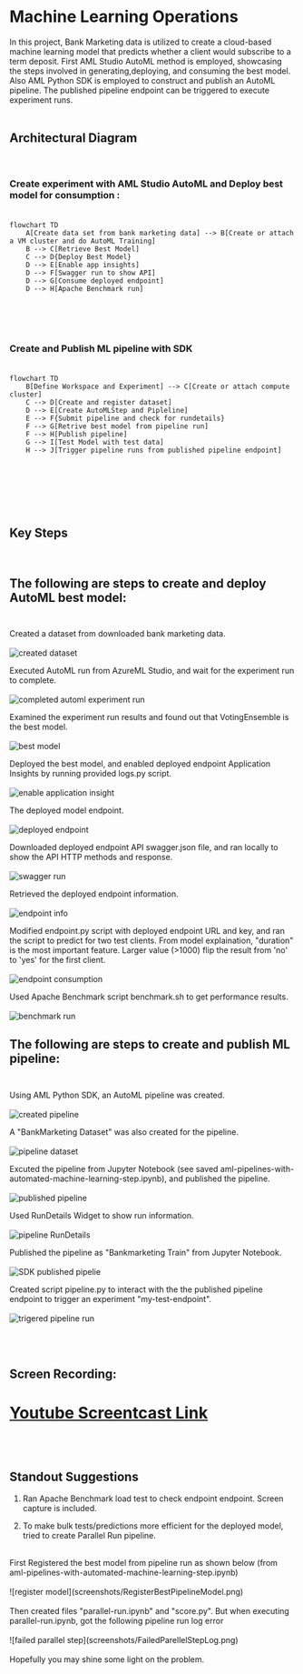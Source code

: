 
# Machine Learning Operations

In this project, Bank Marketing data is utilized to create a cloud-based machine learning model that predicts whether a client would subscribe to a term deposit. First AML Studio AutoML method is employed, showcasing the steps involved in generating,deploying, and consuming the best model. Also AML Python SDK is employed to construct and publish an AutoML pipeline. The published pipeline endpoint can be triggered to execute experiment runs. 
<br><br>
## Architectural Diagram
<br>

### Create experiment with AML Studio AutoML and Deploy best model for consumption : <br><br>

```mermaid
flowchart TD
	A[Create data set from bank marketing data] --> B[Create or attach a VM cluster and do AutoML Training]
	B --> C[Retrieve Best Model]
	C --> D{Deploy Best Model}
	D --> E[Enable app insights]
	D --> F[Swagger run to show API]
	D --> G[Consume deployed endpoint]
	D --> H[Apache Benchmark run]
```

<br><br><br>

### Create and Publish ML pipeline with SDK <br><br>

```mermaid
flowchart TD
	B[Define Workspace and Experiment] --> C[Create or attach compute cluster]
	C --> D[Create and register dataset]
	D --> E[Create AutoMLStep and Pipleline]
	E --> F{Submit pipeline and check for rundetails}
	F --> G[Retrive best model from pipeline run]
	F --> H[Publish pipeline]
	G --> I[Test Model with test data]
	H --> J[Trigger pipeline runs from published pipeline endpoint]


```
<br><br><br><br>

## Key Steps
<br>

## The following are steps to create and deploy AutoML best model: <br><br>

Created a dataset from downloaded bank marketing data. <br><br>
![created dataset](screenshots/RegisteredDataSetForAutoML.png)

Executed AutoML run from AzureML Studio, and wait for the experiment run to complete. <br><br>
![completed automl experiment run](screenshots/CompletedExperimentForAutoML.png)

Examined the experiment run results and found out that VotingEnsemble is the best model.<br><br>
![best model](screenshots/AutoMLRunBestModel.png)

Deployed the best model, and enabled deployed endpoint Application Insights by running provided logs.py script. <br><br>
![enable application insight](screenshots/EnableapplicationInsight.png)

The deployed model endpoint. <br><br>
![deployed endpoint](screenshots/BestModelEndpoint.png)

Downloaded deployed endpoint API swagger.json file, and ran locally to show the API HTTP methods and response.<br><br>
![swagger run](screenshots/SwaggerRuns.png)

Retrieved the deployed endpoint information. <br><br>
![endpoint info](screenshots/EndpointInfo.png)

Modified endpoint.py script with deployed endpoint URL and key, and ran the script to predict for two test clients. From model explaination, "duration" is the most important feature. Larger value (>1000) flip the result from 'no' to 'yes' for the first client.<br><br>
![endpoint consumption](screenshots/EndpointConsumption.png)

Used Apache Benchmark script benchmark.sh to get performance results.<br><br>
![benchmark run](screenshots/BenchMarkRun.png)


## The following are steps to create and publish ML pipeline:<br><br>

Using AML Python SDK, an AutoML pipeline was created. <br><br>
![created pipeline](screenshots/CreatedPipeline.png)

A "BankMarketing Dataset" was also created for the pipeline.<br><br>
![pipeline dataset](screenshots/PipelineDataSet.png)

Excuted the pipeline from Jupyter Notebook (see saved aml-pipelines-with-automated-machine-learning-step.ipynb), and published the pipeline. <br><br>
![published pipeline](screenshots/PublishedPipeline.png)

Used RunDetails Widget to show run information.<br><br>
![pipeline RunDetails](screenshots/RunDetailsOfPipelineRun.png)

Published the pipeline as "Bankmarketing Train" from Jupyter Notebook. <br><br>
![SDK published pipelie](screenshots/SDKPublishedPipeline.png)

Created script pipeline.py to interact with the the published pipeline endpoint to trigger an experiment "my-test-endpoint". <br><br>
![trigered pipeline run](screenshots/CompletedPipelineRun.png)

<br><br>
## Screen Recording:

[<h1>Youtube Screentcast Link</h1>](https://youtu.be/NlivYU8uRk4)

<br><br>

## Standout Suggestions

1. Ran Apache Benchmark load test to check endpoint endpoint. Screen capture is included.

2. To make bulk tests/predictions more efficient for the deployed model, tried to create Parallel Run pipeline.
<br>
First Registered the best model from pipeline run as shown below (from aml-pipelines-with-automated-machine-learning-step.ipynb) <br><br>
![register model](screenshots/RegisterBestPipelineModel.png)
<br><br>
 Then created files "parallel-run.ipynb" and "score.py".
 But when executing parallel-run.ipynb, got the following pipeline run log error <br><br>
 ![failed parallel step](screenshots/FailedParellelStepLog.png)<br><br>
 Hopefully you may shine some light on the problem.

